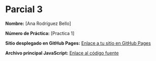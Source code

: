 # Parcial 3

**Nombre:** [Ana Rodríguez Bello]

**Número de Práctica:** [Practica 1]

**Sitio desplegado en GitHub Pages:** [Enlace a tu sitio en GitHub Pages](URL_del_sitio_en_GitHub_Pages)

**Archivo principal JavaScript:** [Enlace al código fuente](/main.js)